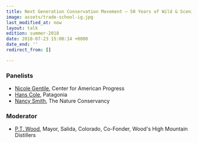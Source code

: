 ```yaml
---
title: Next Generation Conservation Movement – 50 Years of Wild & Scenic Rivers
image: assets/trade-school-ig.jpg
last_modified_at: now
layout: talk
edition: summer-2018
date: 2018-07-23 15:00:14 +0000
date_end: ''
redirect_from: []

---
```

### Panelists

* [Nicole Gentile](https://www.americanprogress.org/about/staff/gentile-nicole/bio/), Center for American Progress
* [Hans Cole](https://www.linkedin.com/in/hans-cole-4a2aa819/), Patagonia
* [Nancy Smith](https://www.linkedin.com/in/nancy-smith-3677864/), The Nature Conservancy

### Moderator

* [P.T. Wood](http://cityofsalida.com/city-government/mayor/), Mayor, Salida, Colorado, Co-Fonder, Wood's High Mountain Distillers
